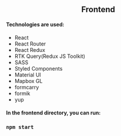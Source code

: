 <h2 align="center" font="bold">Frontend</h2>

<h4 align="left" font="bold">Technologies are used:</h4>

<ul>
<li>React</li>
<li>React Router</li>
<li>React Redux</li>
<li>RTK Query(Redux JS Toolkit)</li>
<li>SASS</li>
<li>Styled Components</li>
<li>Material UI</li>
<li>Mapbox GL</li>
<li>formcarry</li>
<li>formik</li>
<li>yup</li>
</ul>

<h4 align="left" font="bold">In the frontend directory, you can run:</h4>

### `npm start`





